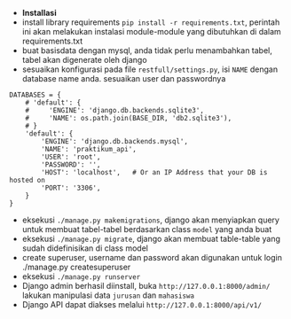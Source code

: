 *  **Installasi**
*  install library requirements `pip install -r requirements.txt`, perintah ini akan melakukan instalasi module-module yang dibutuhkan di dalam requirements.txt
*  buat basisdata dengan mysql, anda tidak perlu menambahkan tabel, tabel akan digenerate oleh django
*  sesuaikan konfigurasi pada file `restfull/settings.py`, isi `NAME` dengan database name anda. sesuaikan user dan passwordnya
```
DATABASES = {
    # 'default': {
    #     'ENGINE': 'django.db.backends.sqlite3',
    #     'NAME': os.path.join(BASE_DIR, 'db2.sqlite3'),
    # }
    'default': {
        'ENGINE': 'django.db.backends.mysql', 
        'NAME': 'praktikum_api',
        'USER': 'root',
        'PASSWORD': '',
        'HOST': 'localhost',   # Or an IP Address that your DB is hosted on
        'PORT': '3306',
    }
}
```
*  eksekusi `./manage.py makemigrations`, django akan menyiapkan query untuk membuat tabel-tabel berdasarkan class `model` yang anda buat
*  eksekusi `./manage.py migrate`, django akan membuat table-table yang sudah didefinisikan di class model
*  create superuser, username dan password akan digunakan untuk login
     ./manage.py createsuperuser
*  eksekusi `./manage.py runserver`
*  Django admin berhasil diinstall, buka `http://127.0.0.1:8000/admin/` lakukan manipulasi data `jurusan` dan `mahasiswa`
*  Django API dapat diakses melalui `http://127.0.0.1:8000/api/v1/`

